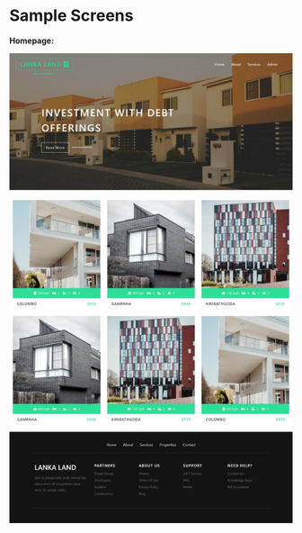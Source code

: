 # Sample Screens

**Homepage:**

![alt text](https://github.com/ranulds/Lanka-Land-Real-Estate-Frontend/blob/main/samples/homepage.jpeg?raw=true)
